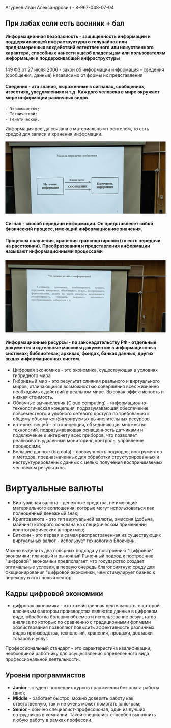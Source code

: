 Агуреев Иван Александрович - 8-967-048-07-04

При лабах если есть военник + бал
----------------------------------

#### Информационная безопасность - защищенность информации и поддерживающей инфраструктуры о тслучайнох или преднамеренных вохдействий естественного или искуственного характера, способных нанести ущерб владельцам или пользователям информации и поддерживабщей инфраструктуры 

149 ФЗ от 27 июля 2006 - закон об информации
информация - сведения (сообщения, данные) независимо от формы их представления 

 #### Сведения - это знания, выраженные в сигналах, сообщениях, известиях, уведомлениях и т.д. Каждого человека в мире окружает море информации различных видов
    - Экономическя;
    - Технической;
    - Генетической.

Информация всегда связана с материальным носителем, то есть средой для записи и хранения информации.

![alt text](IMG_20251002_192905.jpg)

####  Сигнал - способ передачи информации. Он представлеяет собой физический процесс, имеющий информационное значения.

#### Процессы получения, хранения транспортировки (то есть передачи на расстоянии). Преобразования и представления информации называют информационными процессами

![alt text](IMG_20251002_194227.jpg)

#### Информационные ресурсы - по законадательству РФ - отдельные документы и одтельные массивы документов в информационныз системах; библиотеках, архивах, фондах, банках данных, других выдах информационных систем.

- Цифровая экономика - это экономика, существующая в условиях гибридного мира
- Гибридный мир - это результат слияния реального и виртуального миров, отличающийся возможностью совершения всех жизненно необходимых действий в реальном мире. Высокая эффективность и низкая стоимость.
- Облачные выччисления (Cloud computing) - информационно-технологическая концепция, подразумавающая обеспечение повсеместного и удобного сетевого доступа по требованию к общему объему конфигурируемых вычислительных ресурсов.
- интернет вещей - это концепция, объединяющая множество технологий, подразумавающая оснащенность датчиками и подключение к интернету всех приборов, что позволяет реализовать удаленный мониторинг, контроль, управление процессами.
- Большие данные (big data) - совокупность подходов, инструментов и методов, предназначенных для обработки структурированных и неструктурированных данных с целью получения воспринимвемых человеком результатов.

# Виртуальные валюты
- Виртуальная валюта - денежные средства, не имеющие материального воплощения, которые могут использоваться как полноценный денежный знак;
- Криптовалюта - это тип виртуальной валюты, эмиссия (добыча, майнинг) которого основана на специфическом применении криптографических алгоритмов;
- Биткоин - это первая и самая распрастраненная из существующих виртуальных валют - использует технологию Блокчейн.

Можно выделить два полярных подхода у построению "Цифровой" экономики: плановый и рыночный
Рыночный подход к построению "цифровой" экономики предполагает, что государство создает оптимальные условия, в первую очередь благоприятную среду для фккционирования "цифровой экономики, чем стимулирует бизнес к переходу в этот новый сектор.

## Кадры цифровой экономики
 - цифровая экономика - это хозяйственная деятельность, в которой ключевым фактором производства являются данные в цифровом виде, обработка больших объемов и использование результатов анализа по которых по сравнению с традиционными фрпмвми хозяйствования позволяют повысить эффективность различных видов производства, технологий, хранения, продажи, доставки товаров и услуг.

Профессиональный стандарт - это характеристика квалификации, необходииой работнику для осуществления определенного вида профессиональной деятельности.


## Уровни программистов
- **Junior** - студент последних курсов практически без опыта работы (дно);
- **Middle** - работает быстро, можно доверять работу как ответственную, так и не очень может помогать junio-рам;
- **Senior** - обычно специалист-профессионал, один из лучших сотрудников в компании. Такой специалист способен выполнить любую работу в рамках профессии.


